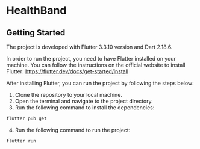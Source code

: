 # HealthBand

## Getting Started

The project is developed with Flutter 3.3.10 version and Dart 2.18.6.

In order to run the project, you need to have Flutter installed on your machine. You can follow the instructions on the official website to install Flutter: https://flutter.dev/docs/get-started/install

After installing Flutter, you can run the project by following the steps below:

1. Clone the repository to your local machine.
2. Open the terminal and navigate to the project directory.
3. Run the following command to install the dependencies:
```bash
flutter pub get
```
4. Run the following command to run the project:
```bash
flutter run
```






